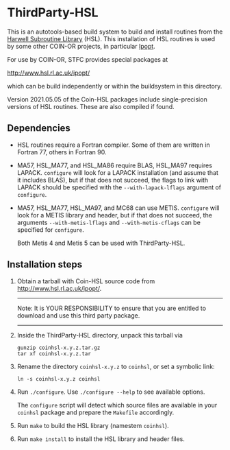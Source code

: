 # ThirdParty-HSL

This is an autotools-based build system to build and install routines from
the [Harwell Subroutine Library](http://www.hsl.rl.ac.uk/) (HSL).
This installation of HSL routines is used by some other COIN-OR projects,
in particular [Ipopt](https://github.com/coin-or/Ipopt).

For use by COIN-OR, STFC provides special packages at

http://www.hsl.rl.ac.uk/ipopt/

which can be build independently or within the buildsystem in this
directory.

Version 2021.05.05 of the Coin-HSL packages include single-precision
versions of HSL routines. These are also compiled if found.

## Dependencies

- HSL routines require a Fortran compiler.
  Some of them are written in Fortran 77, others in Fortran 90.
  
- MA57, HSL_MA77, and HSL_MA86 require BLAS, HSL_MA97 requires LAPACK.
  `configure` will look for a LAPACK installation (and assume that it
  includes BLAS), but if that does not succeed, the flags to link with LAPACK
  should be specified with the `--with-lapack-lflags` argument of `configure`.

- MA57, HSL_MA77, HSL_MA97, and MC68 can use METIS. `configure` will look
  for a METIS library and header, but if that does not succeed, the
  arguments `--with-metis-lflags` and `--with-metis-cflags` can be
  specified for `configure`.

  Both Metis 4 and Metis 5 can be used with ThirdParty-HSL.

## Installation steps

1. Obtain a tarball with Coin-HSL source code from http://www.hsl.rl.ac.uk/ipopt/.

   **********************************************************************
   Note: It is YOUR RESPONSIBILITY to ensure that you are entitled to
         download and use this third party package.
   **********************************************************************

2. Inside the ThirdParty-HSL directory, unpack this tarball via

       gunzip coinhsl-x.y.z.tar.gz
       tar xf coinhsl-x.y.z.tar

3. Rename the directory `coinhsl-x.y.z` to `coinhsl`, or set a symbolic link:

       ln -s coinhsl-x.y.z coinhsl

4. Run `./configure`. Use `./configure --help` to see available options.

   The `configure` script will detect which source files are available
   in your `coinhsl` package and prepare the `Makefile` accordingly.

5. Run `make` to build the HSL library (namestem `coinhsl`).

6. Run `make install` to install the HSL library and header files.
